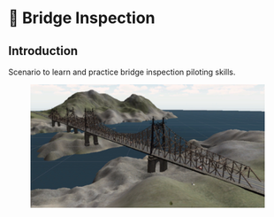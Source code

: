 # 🌉 Bridge Inspection

## Introduction

Scenario to learn and practice bridge inspection piloting skills.

<figure><img src="../../.gitbook/assets/image (66).png" alt=""><figcaption></figcaption></figure>
